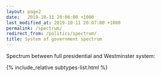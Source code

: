```yaml
---
layout: page2
date:   2019-10-11 20:06:00 +1000
last_modified_at: 2019-10-11 20:07:00 +1000
permalink: /spectrum/
redirect_from: /politics/spectrum/
title: System of government spectrum
---
```


Spectrum between full presidential and Westminster system:

{% include_relative subtypes-list.html %}